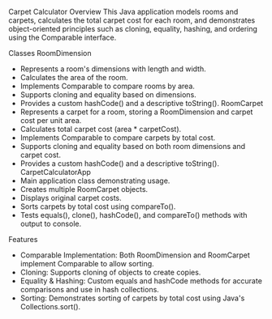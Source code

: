 Carpet Calculator
Overview
This Java application models rooms and carpets, calculates the total carpet cost for each room, and demonstrates object-oriented principles such as cloning, equality, hashing, and ordering using the Comparable interface.

Classes
RoomDimension
- Represents a room's dimensions with length and width.
- Calculates the area of the room.
- Implements Comparable<RoomDimension> to compare rooms by area.
- Supports cloning and equality based on dimensions.
- Provides a custom hashCode() and a descriptive toString().
RoomCarpet
- Represents a carpet for a room, storing a RoomDimension and carpet cost per unit area.
- Calculates total carpet cost (area * carpetCost).
- Implements Comparable<RoomCarpet> to compare carpets by total cost.
- Supports cloning and equality based on both room dimensions and carpet cost.
- Provides a custom hashCode() and a descriptive toString().
CarpetCalculatorApp
- Main application class demonstrating usage.
- Creates multiple RoomCarpet objects.
- Displays original carpet costs.
- Sorts carpets by total cost using compareTo().
- Tests equals(), clone(), hashCode(), and compareTo() methods with output to console.

Features
- Comparable Implementation: Both RoomDimension and RoomCarpet implement Comparable to allow sorting.
- Cloning: Supports cloning of objects to create copies.
- Equality & Hashing: Custom equals and hashCode methods for accurate comparisons and use in hash collections.
- Sorting: Demonstrates sorting of carpets by total cost using Java's Collections.sort().
